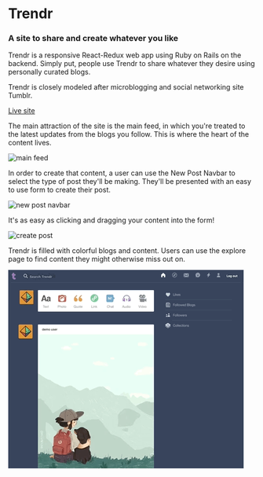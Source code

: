 # Trendr

### A site to share and create whatever you like

Trendr is a responsive React-Redux web app using Ruby on Rails on the backend. Simply put, people use Trendr to share whatever they desire using personally curated blogs.

Trendr is closely modeled after microblogging and social networking site Tumblr.

[Live site](https://trendr.thinksalat.com)

The main attraction of the site is the main feed, in which you're treated to the latest updates from the blogs you follow. This is where the heart of the content lives.

![main feed](https://github.com/ThinkSalat/Trendr/blob/master/Documents/readme%20files/main%20feed.gif?raw=true)

In order to create that content, a user can use the New Post Navbar to select the type of post they'll be making. They'll be presented with an easy to use form to create their post.

![new post navbar](https://github.com/ThinkSalat/Trendr/blob/master/Documents/readme%20files/new%20post%20navbar.gif?raw=true)

It's as easy as clicking and dragging your content into the form!

![create post](https://github.com/ThinkSalat/Trendr/blob/master/Documents/readme%20files/creating%20post.gif?raw=true)

Trendr is filled with colorful blogs and content. Users can use the explore page to find content they might otherwise miss out on.

![explore](https://github.com/ThinkSalat/Trendr/blob/master/Documents/readme%20files/explore.gif?raw=true)
